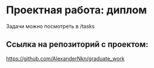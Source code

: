 #  Проектная работа: диплом
Задачи можно посмотреть в /tasks

## Ссылка на репозиторий с проектом:
https://github.com/AlexanderNkn/graduate_work
